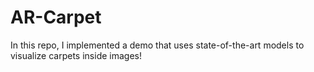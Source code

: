 # AR-Carpet
In this repo, I implemented a demo that uses state-of-the-art models to visualize carpets inside images!
